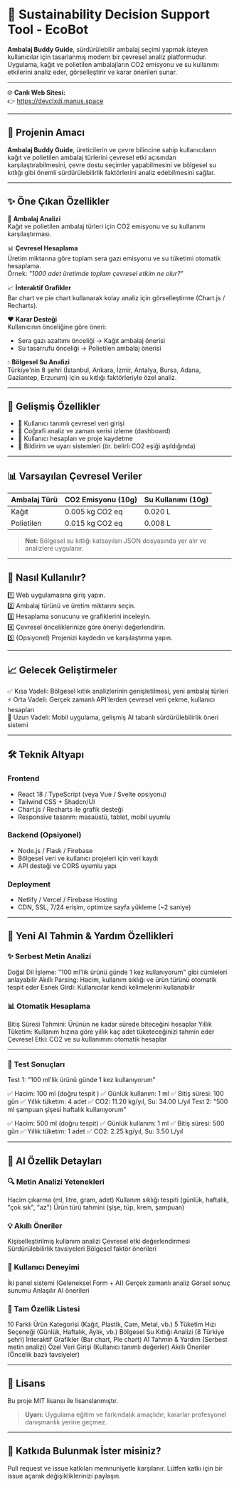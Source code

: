 # 🚀 Sustainability Decision Support Tool - EcoBot 

**Ambalaj Buddy Guide**, sürdürülebilir ambalaj seçimi yapmak isteyen kullanıcılar için tasarlanmış modern bir çevresel analiz platformudur. Uygulama, kağıt ve polietilen ambalajların CO2 emisyonu ve su kullanımı etkilerini analiz eder, görselleştirir ve karar önerileri sunar.

---

🌐 **Canlı Web Sitesi:**  
👉 https://devclxdi.manus.space

---

## 🎯 Projenin Amacı

**Ambalaj Buddy Guide**, üreticilerin ve çevre bilincine sahip kullanıcıların kağıt ve polietilen ambalaj türlerini çevresel etki açısından karşılaştırabilmesini, çevre dostu seçimler yapabilmesini ve bölgesel su kıtlığı gibi önemli sürdürülebilirlik faktörlerini analiz edebilmesini sağlar.

---

## ✨ Öne Çıkan Özellikler

🌱 **Ambalaj Analizi**  
Kağıt ve polietilen ambalaj türleri için CO2 emisyonu ve su kullanımı karşılaştırması.

📊 **Çevresel Hesaplama**  
Üretim miktarına göre toplam sera gazı emisyonu ve su tüketimi otomatik hesaplama.  
Örnek: *"1000 adet üretimde toplam çevresel etkim ne olur?"*

📈 **İnteraktif Grafikler**  
Bar chart ve pie chart kullanarak kolay analiz için görselleştirme (Chart.js / Recharts).

❤️ **Karar Desteği**  
Kullanıcının önceliğine göre öneri:  
- Sera gazı azaltımı önceliği → Kağıt ambalaj önerisi  
- Su tasarrufu önceliği → Polietilen ambalaj önerisi  

💧 **Bölgesel Su Analizi**  
Türkiye'nin 8 şehri (İstanbul, Ankara, İzmir, Antalya, Bursa, Adana, Gaziantep, Erzurum) için su kıtlığı faktörleriyle özel analiz.

---

## 🌟 Gelişmiş Özellikler

- 🌿 Kullanıcı tanımlı çevresel veri girişi  
- 📌 Coğrafi analiz ve zaman serisi izleme (dashboard)  
- 👥 Kullanıcı hesapları ve proje kaydetme  
- 🔔 Bildirim ve uyarı sistemleri (ör. belirli CO2 eşiği aşıldığında)

---

## 📊 Varsayılan Çevresel Veriler

| Ambalaj Türü | CO2 Emisyonu (10g) | Su Kullanımı (10g) |
|--------------|-------------------|-------------------|
| Kağıt        | 0.005 kg CO2 eq    | 0.020 L           |
| Polietilen   | 0.015 kg CO2 eq    | 0.008 L           |

> **Not:** Bölgesel su kıtlığı katsayıları JSON dosyasında yer alır ve analizlere uygulanır.

---

## 📌 Nasıl Kullanılır?

1️⃣ Web uygulamasına giriş yapın.  
2️⃣ Ambalaj türünü ve üretim miktarını seçin.  
3️⃣ Hesaplama sonucunu ve grafiklerini inceleyin.  
4️⃣ Çevresel önceliklerinize göre öneriyi değerlendirin.  
5️⃣ (Opsiyonel) Projenizi kaydedin ve karşılaştırma yapın.

---

## 📈 Gelecek Geliştirmeler

✅ Kısa Vadeli: Bölgesel kıtlık analizlerinin genişletilmesi, yeni ambalaj türleri  
⚡ Orta Vadeli: Gerçek zamanlı API'lerden çevresel veri çekme, kullanıcı hesapları  
🌟 Uzun Vadeli: Mobil uygulama, gelişmiş AI tabanlı sürdürülebilirlik öneri sistemi  

---
## 🛠️ Teknik Altyapı

### Frontend
- React 18 / TypeScript (veya Vue / Svelte opsiyonu)
- Tailwind CSS + Shadcn/UI
- Chart.js / Recharts ile grafik desteği
- Responsive tasarım: masaüstü, tablet, mobil uyumlu

### Backend (Opsiyonel)
- Node.js / Flask / Firebase
- Bölgesel veri ve kullanıcı projeleri için veri kaydı
- API desteği ve CORS uyumlu yapı

### Deployment
- Netlify / Vercel / Firebase Hosting  
- CDN, SSL, 7/24 erişim, optimize sayfa yükleme (~2 saniye)

 ---

 ## 🧠 Yeni AI Tahmin & Yardım Özellikleri

### ✨ Serbest Metin Analizi

Doğal Dil İşleme: "100 ml'lik ürünü günde 1 kez kullanıyorum" gibi cümleleri anlayabilir
Akıllı Parsing: Hacim, kullanım sıklığı ve ürün türünü otomatik tespit eder
Esnek Girdi: Kullanıcılar kendi kelimelerini kullanabilir

### 📊 Otomatik Hesaplama

Bitiş Süresi Tahmini: Ürünün ne kadar sürede biteceğini hesaplar
Yıllık Tüketim: Kullanım hızına göre yıllık kaç adet tüketeceğinizi tahmin eder
Çevresel Etki: CO2 ve su kullanımını otomatik hesaplar

---
### 🎯 Test Sonuçları

Test 1: "100 ml'lik ürünü günde 1 kez kullanıyorum"

✅ Hacim: 100 ml (doğru tespit )
✅ Günlük kullanım: 1 ml
✅ Bitiş süresi: 100 gün
✅ Yıllık tüketim: 4 adet
✅ CO2: 11.20 kg/yıl, Su: 34.00 L/yıl
Test 2: "500 ml şampuan şişesi haftalık kullanıyorum"

✅ Hacim: 500 ml (doğru tespit)
✅ Günlük kullanım: 1 ml
✅ Bitiş süresi: 500 gün
✅ Yıllık tüketim: 1 adet
✅ CO2: 2.25 kg/yıl, Su: 3.50 L/yıl

---
## 🚀 AI Özellik Detayları

### 🔍 Metin Analizi Yetenekleri

Hacim çıkarma (ml, litre, gram, adet)
Kullanım sıklığı tespiti (günlük, haftalık, "çok sık", "az")
Ürün türü tahmini (şişe, tüp, krem, şampuan)

### 💡 Akıllı Öneriler

Kişiselleştirilmiş kullanım analizi
Çevresel etki değerlendirmesi
Sürdürülebilirlik tavsiyeleri
Bölgesel faktör önerileri

### 🎨 Kullanıcı Deneyimi

İki panel sistemi (Geleneksel Form + AI)
Gerçek zamanlı analiz
Görsel sonuç sunumu
Anlaşılır AI önerileri

### 🌟 Tam Özellik Listesi

10 Farklı Ürün Kategorisi (Kağıt, Plastik, Cam, Metal, vb.)
5 Tüketim Hızı Seçeneği (Günlük, Haftalık, Aylık, vb.)
Bölgesel Su Kıtlığı Analizi (8 Türkiye şehri)
İnteraktif Grafikler (Bar chart, Pie chart)
AI Tahmin & Yardım (Serbest metin analizi)
Özel Veri Girişi (Kullanıcı tanımlı değerler)
Akıllı Öneriler (Öncelik bazlı tavsiyeler)

---
## 📄 Lisans

Bu proje MIT lisansı ile lisanslanmıştır.

> **Uyarı:** Uygulama eğitim ve farkındalık amaçlıdır; kararlar profesyonel danışmanlık yerine geçmez.

---

## 🤝 Katkıda Bulunmak İster misiniz?

Pull request ve issue katkıları memnuniyetle karşılanır. Lütfen katkı için bir issue açarak değişikliklerinizi paylaşın.
